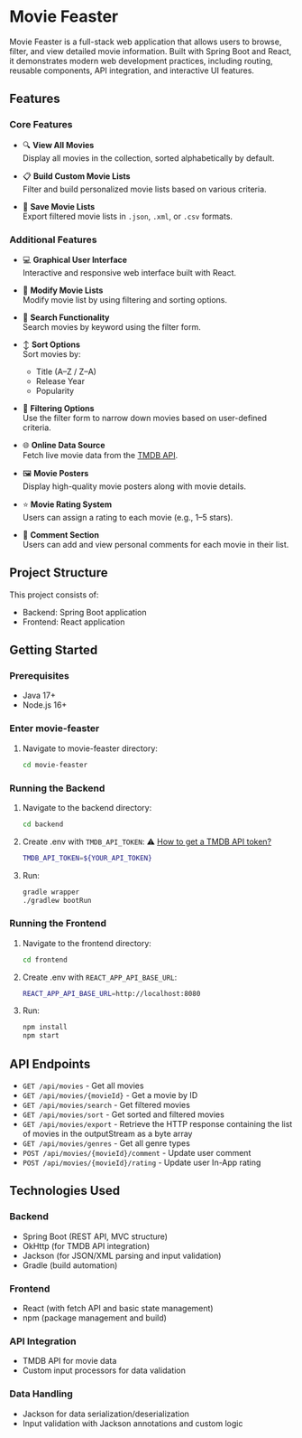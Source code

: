 # Movie Feaster

Movie Feaster is a full-stack web application that allows users to browse, filter, and view detailed movie information.
Built with Spring Boot and React, it demonstrates modern web development practices, including routing, reusable components, API integration, and interactive UI features.

## Features
### Core Features
- 🔍 **View All Movies**  
  Display all movies in the collection, sorted alphabetically by default.

- 📋 **Build Custom Movie Lists**  
  Filter and build personalized movie lists based on various criteria.

- 💾 **Save Movie Lists**  
  Export filtered movie lists in `.json`, `.xml`, or `.csv` formats.

### Additional Features
- 💻 **Graphical User Interface**  
  Interactive and responsive web interface built with React.

- 📂 **Modify Movie Lists**  
  Modify movie list by using filtering and sorting options.

- 🔎 **Search Functionality**  
  Search movies by keyword using the filter form.

- ↕️ **Sort Options**  
  Sort movies by:
  - Title (A–Z / Z–A)
  - Release Year
  - Popularity

- 🎯 **Filtering Options**  
  Use the filter form to narrow down movies based on user-defined criteria.

- 🌐 **Online Data Source**  
  Fetch live movie data from the [TMDB API](https://www.themoviedb.org/documentation/api).

- 🖼️ **Movie Posters**  
  Display high-quality movie posters along with movie details.

- ⭐ **Movie Rating System**  
  Users can assign a rating to each movie (e.g., 1–5 stars).

- 💬 **Comment Section**  
  Users can add and view personal comments for each movie in their list.


## Project Structure

This project consists of:
- Backend: Spring Boot application
- Frontend: React application

## Getting Started

### Prerequisites
- Java 17+
- Node.js 16+

### Enter movie-feaster
1. Navigate to movie-feaster directory:
   ```bash
   cd movie-feaster

### Running the Backend
1. Navigate to the backend directory:
   ```bash
   cd backend
2. Create .env with `TMDB_API_TOKEN`:
   ⚠️ [How to get a TMDB API token?](https://developer.themoviedb.org/docs/getting-started)
   ```bash
   TMDB_API_TOKEN=${YOUR_API_TOKEN}
4. Run:
   ```bash
   gradle wrapper
   ./gradlew bootRun

### Running the Frontend
1. Navigate to the frontend directory:
   ```bash
   cd frontend
2. Create .env with `REACT_APP_API_BASE_URL`:
   ```bash
   REACT_APP_API_BASE_URL=http://localhost:8080
3. Run:
   ```bash
   npm install
   npm start

## API Endpoints

- `GET /api/movies` - Get all movies
- `GET /api/movies/{movieId}` - Get a movie by ID
- `GET /api/movies/search` - Get filtered movies
- `GET /api/movies/sort` - Get sorted and filtered movies
- `GET /api/movies/export` - Retrieve the HTTP response containing the list of movies in the outputStream as a byte array
- `GET /api/movies/genres` - Get all genre types
- `POST /api/movies/{movieId}/comment` - Update user comment
- `POST /api/movies/{movieId}/rating` - Update user In-App rating

## Technologies Used

### Backend
- Spring Boot (REST API, MVC structure)
- OkHttp (for TMDB API integration)
- Jackson (for JSON/XML parsing and input validation)
- Gradle (build automation)

### Frontend
- React (with fetch API and basic state management)
- npm (package management and build)

### API Integration
- TMDB API for movie data
- Custom input processors for data validation

### Data Handling
- Jackson for data serialization/deserialization
- Input validation with Jackson annotations and custom logic

